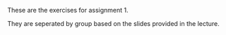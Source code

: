 These are the exercises for assignment 1.

They are seperated by group based on the slides provided in the lecture.
